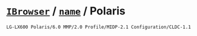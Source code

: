 # [`IBrowser`](/api/ua-parser-js/get-browser.md) / [`name`](../name.md) / Polaris

```sh
LG-LX600 Polaris/6.0 MMP/2.0 Profile/MIDP-2.1 Configuration/CLDC-1.1
```